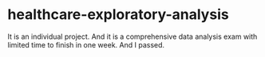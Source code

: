 # healthcare-exploratory-analysis

It is an individual project. And it is a comprehensive data analysis exam with limited time to finish in one week.
And I passed.
